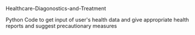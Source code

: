 Healthcare-Diagonostics-and-Treatment

Python Code to get input of user's health data and give appropriate health reports and suggest precautionary measures

